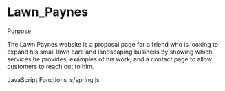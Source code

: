 # Lawn_Paynes

Purpose

The Lawn Paynes website is a proposal page for a friend who is looking to expand his small lawn care and landscaping business by showing which services he provides, examples of his work, and a contact page to allow customers to reach out to him.

JavaScript Functions
js/spring.js
